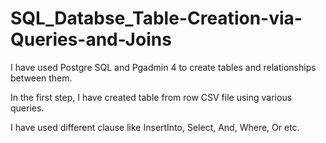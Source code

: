 # SQL_Databse_Table-Creation-via-Queries-and-Joins

I have used Postgre SQL and Pgadmin 4 to create tables and relationships between them.

In the first step, I have created table from row CSV file using various queries.

I have used different clause like InsertInto, Select, And, Where, Or etc.
